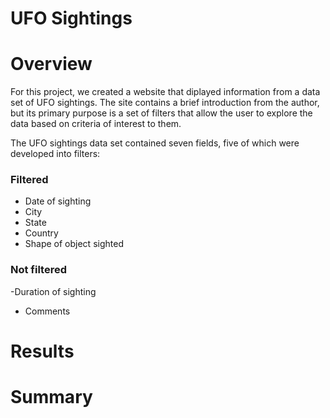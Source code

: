 # UFO Sightings

# Overview

For this project, we created a website that diplayed information from a data set of UFO sightings. The site contains a brief introduction from the author, but its primary purpose is a set of filters that allow the user to explore the data based on criteria of interest to them.

The UFO sightings data set contained seven fields, five of which were developed into filters:

### Filtered
- Date of sighting
- City
- State
- Country
- Shape of object sighted

### Not filtered
-Duration of sighting
- Comments

# Results



# Summary
